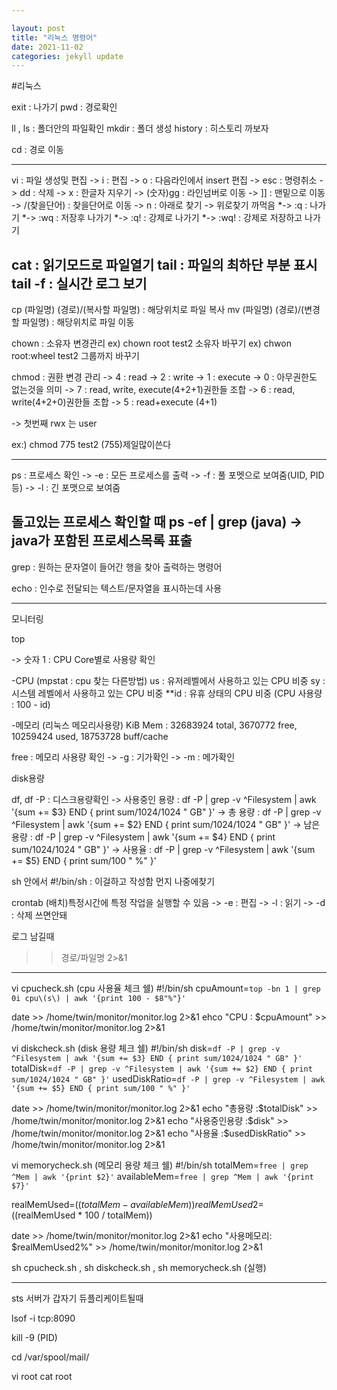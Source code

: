 ```yaml
---

layout: post
title: "리눅스 명령어"
date: 2021-11-02
categories: jekyll update
---
```


#리눅스

exit : 나가기
pwd : 경로확인

ll , ls : 폴더안의 파일확인
mkdir : 폴더 생성
history : 히스토리 까보자

cd    : 경로 이동

--------------------------------------------------------------------------------------------------------------------------------------------------------
vi    : 파일 생성및 편집
  -> i : 편집
  -> o : 다음라인에서 insert 편집
  -> esc : 명령취소
  -> dd : 삭제
  -> x : 한글자 지우기
  -> (숫자)gg : 라인넘버로 이동
  -> ]] : 맨밑으로 이동
  -> /(찾을단어) : 찾을단어로 이동
    -> n : 아래로 찾기
    -> 위로찾기 까먹음
  *-> :q : 나가기
  *-> :wq : 저장후 나가기
  *-> :q! : 강제로 나가기
  *-> :wq! : 강제로 저장하고 나가기

cat : 읽기모드로 파일열기
tail : 파일의 최하단 부분 표시
tail -f : 실시간 로그 보기
--------------------------------------------------------------------------------------------------------------------------------------------------------

cp (파일명) (경로)/(복사할 파일명) : 해당위치로 파일 복사
mv (파일명) (경로)/(변경할 파일명) : 해당위치로 파일 이동



chown : 소유자 변경관리
  ex) chown root test2     소유자 바꾸기
  ex) chwon root:wheel test2 그룹까지 바꾸기

chmod : 권환 변경 관리
  -> 4 : read
  -> 2 : write
  -> 1 : execute
  -> 0 : 아무권한도 없는것을 의미
  -> 7 : read, write, execute(4+2+1)권한들 조합
  -> 6 : read, write(4+2+0)권한들 조합
  -> 5 : read+execute (4+1)

  -> 첫번째 rwx 는 user

  ex:) chmod 775 test2              (755)제일많이쓴다

--------------------------------------------------------------------------------------------------------------------------------------------------------
ps : 프로세스 확인
  -> -e : 모든 프로세스를 출력
  -> -f : 풀 포멧으로 보여줌(UID, PID등)
  -> -l : 긴 포맷으로 보여줌

돌고있는 프로세스 확인할 때
  ps -ef | grep (java)
    -> java가 포함된 프로세스목록 표출
--------------------------------------------------------------------------------------------------------------------------------------------------------

grep : 원하는 문자열이 들어간 행을 찾아 출력하는 명령어

echo : 인수로 전달되는 텍스트/문자열을 표시하는데 사용



--------------------------------------------------------------------------------------------------------------------------------------------------------

모니터링

top

  -> 숫자 1 : CPU Core별로 사용량 확인

-CPU            (mpstat : cpu 찾는 다른방법)
  us : 유저레벨에서 사용하고 있는 CPU 비중
  sy : 시스템 레벨에서 사용하고 있는 CPU 비중
  **id : 유휴 상태의 CPU 비중 (CPU 사용량 : 100 - id)

  -메모리 (리눅스 메모리사용량)
  KiB Mem : 32683924 total,  3670772 free, 10259424 used, 18753728 buff/cache

  free : 메모리 사용량 확인
    -> -g : 기가확인
    -> -m : 메가확인


  disk용량

  df, df -P   : 디스크용량확인
    -> 사용중인 용량 : df -P | grep -v ^Filesystem | awk '{sum += $3} END { print sum/1024/1024 " GB" }'
    -> 총 용량     : df -P | grep -v ^Filesystem | awk '{sum += $2} END { print sum/1024/1024 " GB" }'
    -> 남은 용량    : df -P | grep -v ^Filesystem | awk '{sum += $4} END { print sum/1024/1024 " GB" }'
    -> 사용율      : df -P | grep -v ^Filesystem | awk '{sum += $5} END { print sum/100 " %" }'

sh 안에서
  #!/bin/sh : 이걸하고 작성함 먼지 나중에찾기



crontab (배치)특정시간에 특정 작업을 실행할 수 있음
  -> -e : 편집
  -> -l : 읽기
  -> -d : 삭제    쓰면안돼


로그 남길때
>> 경로/파일명 2>&1

--------------------------------------------------------------------------------------------------------------------------------------------------------

vi cpucheck.sh (cpu 사용율 체크 쉘)
  #!/bin/sh
  cpuAmount=`top -bn 1 | grep 0i cpu\(s\) | awk '{print 100 - $8"%"}'`

  date >> /home/twin/monitor/monitor.log 2>&1
  ehco "CPU : $cpuAmount" >> /home/twin/monitor/monitor.log 2>&1

vi diskcheck.sh (disk 용량 체크 쉘)
  #!/bin/sh
  disk=`df -P | grep -v ^Filesystem | awk '{sum += $3} END { print sum/1024/1024 " GB" }'`
  totalDisk=`df -P | grep -v ^Filesystem | awk '{sum += $2} END { print sum/1024/1024 " GB" }'`
  usedDiskRatio=`df -P | grep -v ^Filesystem | awk '{sum += $5} END { print sum/100 " %" }'`

  date >> /home/twin/monitor/monitor.log 2>&1
  echo "총용량 :$totalDisk" >> /home/twin/monitor/monitor.log 2>&1
  echo "사용중인용량 :$disk" >> /home/twin/monitor/monitor.log 2>&1
  echo "사용율 :$usedDiskRatio" >> /home/twin/monitor/monitor.log 2>&1

vi memorycheck.sh (메모리 용량 체크 쉘)
  #!/bin/sh
  totalMem=`free | grep ^Mem | awk '{print $2}'`
  availableMem=`free | grep ^Mem | awk '{print $7}'`

  realMemUsed=$((totalMem - availableMem))
  realMemUsed2=$((realMemUsed * 100 / totalMem))

  date >> /home/twin/monitor/monitor.log 2>&1
  echo "사용메모리: $realMemUsed2%" >> /home/twin/monitor/monitor.log 2>&1

sh cpucheck.sh , sh diskcheck.sh , sh memorycheck.sh (실행)

--------------------------------------------------------------------------------------------------------------------------------------------------------

sts 서버가 갑자기 듀플리케이트될때

lsof -i tcp:8090

kill -9 (PID)




cd /var/spool/mail/

vi root
cat root
